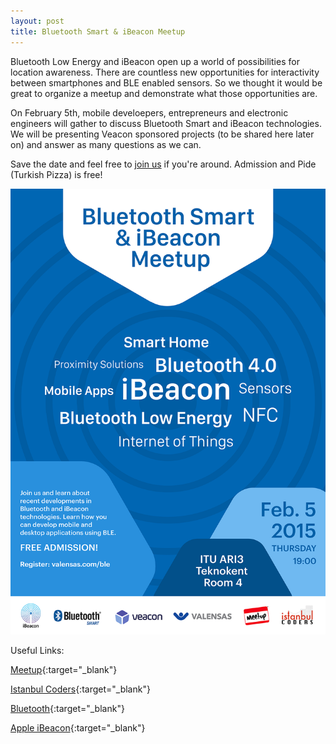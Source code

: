 ```yaml
---
layout: post
title: Bluetooth Smart & iBeacon Meetup
---
```

Bluetooth Low Energy and iBeacon open up a world of possibilities for location awareness. There are countless new opportunities for interactivity between smartphones and BLE enabled sensors. So we thought it would be great to organize a meetup and demonstrate what those opportunities are.

On February 5th, mobile develoepers, entrepreneurs and electronic engineers will gather to discuss Bluetooth Smart and iBeacon technologies. We will be presenting Veacon sponsored projects (to be shared here later on) and answer as many questions as we can.

Save the date and feel free to  [join us](http://www.valensas.com/ble) if you're around. Admission and Pide (Turkish Pizza) is free!


![image](https://raw.githubusercontent.com/Valensas/veacon.com/gh-pages/blog_images/BLE_EN_Poster.png)

Useful Links:

[Meetup](http://www.meetup.com/Istanbul-Hackers/events/216633912){:target="_blank"}

[Istanbul Coders](http://www.istanbulcoders.org){:target="_blank"}

[Bluetooth](http://www.bluetooth.com){:target="_blank"}

[Apple iBeacon](http://developer.apple.com/ibeacon/){:target="_blank"}







